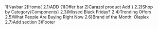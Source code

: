 1)Navbar
2)Home{
2.1)ADD {1)Offer bar 2)Carazol product Add }
2.2)Shop by Category{Components}
2.3)Missed Black Friday?
2.4)Trending Offers
2.5)What People Are Buying Right Now
2.6)Brand of the Month: Olaplex
2.7)Add section
3)Footer